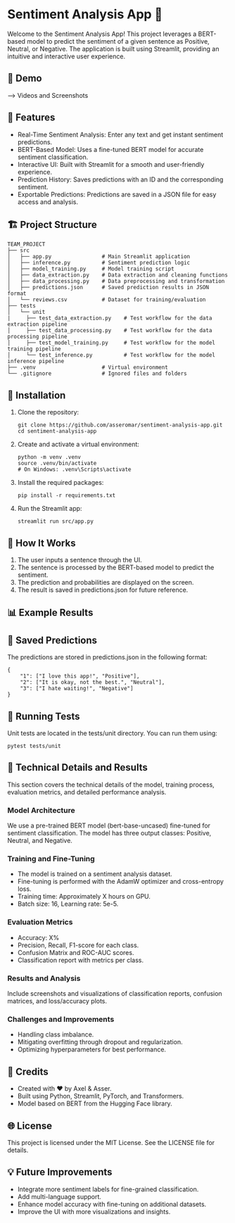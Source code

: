 # Sentiment Analysis App 🌟

Welcome to the Sentiment Analysis App! This project leverages a BERT-based model to predict the sentiment of a given sentence as Positive, Neutral, or Negative. The application is built using Streamlit, providing an intuitive and interactive user experience.

## 🎥 Demo

--> Videos and Screenshots

## 🚀 Features

  - Real-Time Sentiment Analysis: Enter any text and get instant sentiment predictions.
  - BERT-Based Model: Uses a fine-tuned BERT model for accurate sentiment classification.
  - Interactive UI: Built with Streamlit for a smooth and user-friendly experience.
  - Prediction History: Saves predictions with an ID and the corresponding sentiment.
  - Exportable Predictions: Predictions are saved in a JSON file for easy access and analysis.

## 🏗️ Project Structure

```
TEAM_PROJECT
├── src
│   ├── app.py                # Main Streamlit application
│   ├── inference.py          # Sentiment prediction logic
│   ├── model_training.py     # Model training script
│   ├── data_extraction.py    # Data extraction and cleaning functions
│   ├── data_processing.py    # Data preprocessing and transformation
│   ├── predictions.json      # Saved prediction results in JSON format
│   └── reviews.csv           # Dataset for training/evaluation
├── tests
│   └── unit
|     ├── test_data_extraction.py    # Test workflow for the data extraction pipeline
│     ├── test_data_processing.py    # Test workflow for the data processing pipeline
│     ├── test_model_training.py     # Test workflow for the model training pipeline
│     └── test_inference.py          # Test workflow for the model inference pipeline
├── .venv                     # Virtual environment
└── .gitignore                # Ignored files and folders
```

## 📝 Installation

1. Clone the repository:
   ```
   git clone https://github.com/asseromar/sentiment-analysis-app.git
   cd sentiment-analysis-app
   ```

2. Create and activate a virtual environment:
   ```
   python -m venv .venv
   source .venv/bin/activate
   # On Windows: .venv\Scripts\activate
   ```

3. Install the required packages:
   ```
   pip install -r requirements.txt
   ```

4. Run the Streamlit app:
   ```
   streamlit run src/app.py
   ```

## 🧠 How It Works

1. The user inputs a sentence through the UI.
2. The sentence is processed by the BERT-based model to predict the sentiment.
3. The prediction and probabilities are displayed on the screen.
4. The result is saved in predictions.json for future reference.

## 📊 Example Results

<!-- screenshot of the app's output -->

## 📂 Saved Predictions

The predictions are stored in predictions.json in the following format:
```
{
    "1": ["I love this app!", "Positive"],
    "2": ["It is okay, not the best.", "Neutral"],
    "3": ["I hate waiting!", "Negative"]
}
```

## 🧪 Running Tests

Unit tests are located in the tests/unit directory. You can run them using:
```
pytest tests/unit
```

## 📝 Technical Details and Results

This section covers the technical details of the model, training process, evaluation metrics, and detailed performance analysis.

### Model Architecture

We use a pre-trained BERT model (bert-base-uncased) fine-tuned for sentiment classification. The model has three output classes: Positive, Neutral, and Negative.

### Training and Fine-Tuning
- The model is trained on a sentiment analysis dataset.
- Fine-tuning is performed with the AdamW optimizer and cross-entropy loss.
- Training time: Approximately X hours on GPU.
- Batch size: 16, Learning rate: 5e-5.

### Evaluation Metrics
- Accuracy: X%
- Precision, Recall, F1-score for each class.
- Confusion Matrix and ROC-AUC scores.
- Classification report with metrics per class.

### Results and Analysis
Include screenshots and visualizations of classification reports, confusion matrices, and loss/accuracy plots.

### Challenges and Improvements
- Handling class imbalance.
- Mitigating overfitting through dropout and regularization.
- Optimizing hyperparameters for best performance.

## 🙏 Credits

- Created with ❤️ by Axel & Asser.
- Built using Python, Streamlit, PyTorch, and Transformers.
- Model based on BERT from the Hugging Face library.

## 🌐 License

This project is licensed under the MIT License. See the LICENSE file for details.

## 💡 Future Improvements

  - Integrate more sentiment labels for fine-grained classification.
  - Add multi-language support.
  - Enhance model accuracy with fine-tuning on additional datasets.
  - Improve the UI with more visualizations and insights.
